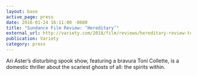 ```yaml
---
layout: base
active_page: press
date: 2018-01-24 16:11:00 -0600
title: "Sundance Film Review: ‘Hereditary’"
external_url: http://variety.com/2018/film/reviews/hereditary-review-toni-colette-1202674999/
publication: Variety
category: press
---
```


Ari Aster’s disturbing spook show, featuring a bravura Toni Collette, is a domestic thriller about the scariest ghosts of all: the spirits within.
<!--more-->
